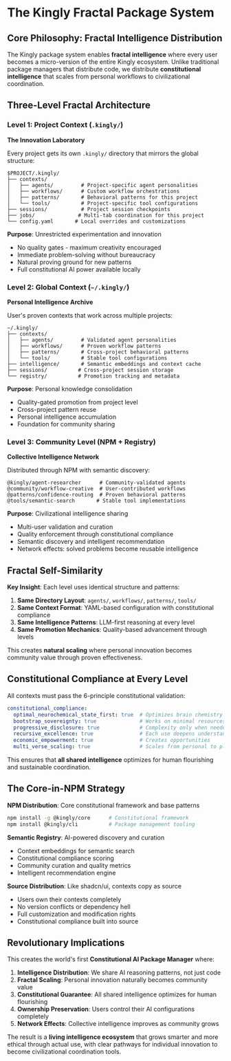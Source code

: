 # The Kingly Fractal Package System

## Core Philosophy: Fractal Intelligence Distribution

The Kingly package system enables **fractal intelligence** where every user becomes a micro-version of the entire Kingly ecosystem. Unlike traditional package managers that distribute code, we distribute **constitutional intelligence** that scales from personal workflows to civilizational coordination.

## Three-Level Fractal Architecture

### Level 1: Project Context (`.kingly/`)
**The Innovation Laboratory**

Every project gets its own `.kingly/` directory that mirrors the global structure:

```
$PROJECT/.kingly/
├── contexts/
│   ├── agents/         # Project-specific agent personalities
│   ├── workflows/      # Custom workflow orchestrations  
│   ├── patterns/       # Behavioral patterns for this project
│   └── tools/          # Project-specific tool configurations
├── sessions/           # Project session checkpoints
├── jobs/              # Multi-tab coordination for this project
└── config.yaml       # Local overrides and customizations
```

**Purpose**: Unrestricted experimentation and innovation
- No quality gates - maximum creativity encouraged
- Immediate problem-solving without bureaucracy
- Natural proving ground for new patterns
- Full constitutional AI power available locally

### Level 2: Global Context (`~/.kingly/`)
**Personal Intelligence Archive**

User's proven contexts that work across multiple projects:

```
~/.kingly/
├── contexts/
│   ├── agents/         # Validated agent personalities
│   ├── workflows/      # Proven workflow patterns
│   ├── patterns/       # Cross-project behavioral patterns
│   └── tools/          # Stable tool configurations
├── intelligence/       # Semantic embeddings and context cache
├── sessions/          # Cross-project session storage
└── registry/          # Promotion tracking and metadata
```

**Purpose**: Personal knowledge consolidation
- Quality-gated promotion from project level
- Cross-project pattern reuse
- Personal intelligence accumulation
- Foundation for community sharing

### Level 3: Community Level (NPM + Registry)
**Collective Intelligence Network**

Distributed through NPM with semantic discovery:

```
@kingly/agent-researcher      # Community-validated agents
@community/workflow-creative  # User-contributed workflows
@patterns/confidence-routing  # Proven behavioral patterns
@tools/semantic-search       # Stable tool implementations
```

**Purpose**: Civilizational intelligence sharing
- Multi-user validation and curation
- Quality enforcement through constitutional compliance
- Semantic discovery and intelligent recommendation
- Network effects: solved problems become reusable intelligence

## Fractal Self-Similarity

**Key Insight**: Each level uses identical structure and patterns:

1. **Same Directory Layout**: `agents/`, `workflows/`, `patterns/`, `tools/`
2. **Same Context Format**: YAML-based configuration with constitutional compliance
3. **Same Intelligence Patterns**: LLM-first reasoning at every level
4. **Same Promotion Mechanics**: Quality-based advancement through levels

This creates **natural scaling** where personal innovation becomes community value through proven effectiveness.

## Constitutional Compliance at Every Level

All contexts must pass the 6-principle constitutional validation:

```yaml
constitutional_compliance:
  optimal_neurochemical_state_first: true  # Optimizes brain chemistry for situation
  bootstrap_sovereignty: true              # Works on minimal resources
  progressive_disclosure: true             # Complexity only when needed
  recursive_excellence: true               # Each use deepens understanding
  economic_empowerment: true               # Creates opportunities
  multi_verse_scaling: true                # Scales from personal to planetary
```

This ensures that **all shared intelligence** optimizes for human flourishing and sustainable coordination.

## The Core-in-NPM Strategy

**NPM Distribution**: Core constitutional framework and base patterns
```bash
npm install -g @kingly/core      # Constitutional framework
npm install @kingly/cli          # Package management tooling
```

**Semantic Registry**: AI-powered discovery and curation
- Context embeddings for semantic search
- Constitutional compliance scoring
- Community curation and quality metrics
- Intelligent recommendation engine

**Source Distribution**: Like shadcn/ui, contexts copy as source
- Users own their contexts completely
- No version conflicts or dependency hell
- Full customization and modification rights
- Constitutional compliance built into source

## Revolutionary Implications

This creates the world's first **Constitutional AI Package Manager** where:

1. **Intelligence Distribution**: We share AI reasoning patterns, not just code
2. **Fractal Scaling**: Personal innovation naturally becomes community value
3. **Constitutional Guarantee**: All shared intelligence optimizes for human flourishing
4. **Ownership Preservation**: Users control their AI configurations completely
5. **Network Effects**: Collective intelligence improves as community grows

The result is a **living intelligence ecosystem** that grows smarter and more ethical through actual use, with clear pathways for individual innovation to become civilizational coordination tools.